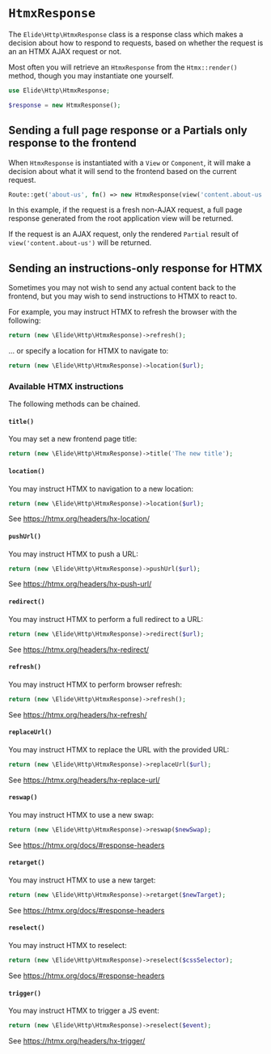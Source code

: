 # `HtmxResponse`

The `Elide\Http\HtmxResponse` class is a response class which makes a decision about how to respond to requests, based on whether the request is an an HTMX AJAX request or not.

Most often you will retrieve an `HtmxResponse` from the `Htmx::render()` method, though you may instantiate one yourself.

```php
use Elide\Http\HtmxResponse;

$response = new HtmxResponse();
```


## Sending a full page response or a Partials only response to the frontend

When `HtmxResponse`  is instantiated with a `View` or `Component`, it will make a decision about what it will send to the frontend based on the current request.

```php
Route::get('about-us', fn() => new HtmxResponse(view('content.about-us')))
```

In this example, if the request is a fresh non-AJAX request, a full page response generated from the root application view will be returned.

If the request is an AJAX request, only the rendered `Partial` result of `view('content.about-us')` will be returned.

## Sending an instructions-only response for HTMX

Sometimes you may not wish to send any actual content back to the frontend, but you may wish to send instructions to HTMX to react to.

For example, you may instruct HTMX to refresh the browser with the following:

```php
return (new \Elide\Http\HtmxResponse)->refresh();
```

... or specify a location for HTMX to navigate to:

```php
return (new \Elide\Http\HtmxResponse)->location($url);
```


### Available HTMX instructions

The following methods can be chained.

#### `title()`

You may set a new frontend page title:

```php
return (new \Elide\Http\HtmxResponse)->title('The new title');
```

#### `location()`

You may instruct HTMX to navigation to a new location:

```php
return (new \Elide\Http\HtmxResponse)->location($url);
```

See https://htmx.org/headers/hx-location/
#### `pushUrl()`

You may instruct HTMX to push a URL:

```php
return (new \Elide\Http\HtmxResponse)->pushUrl($url);
```

See https://htmx.org/headers/hx-push-url/
#### `redirect()`

You may instruct HTMX to perform a full redirect to a URL:

```php
return (new \Elide\Http\HtmxResponse)->redirect($url);
```

See https://htmx.org/headers/hx-redirect/
#### `refresh()`

You may instruct HTMX to perform browser refresh:

```php
return (new \Elide\Http\HtmxResponse)->refresh();
```

See https://htmx.org/headers/hx-refresh/
#### `replaceUrl()`

You may instruct HTMX to replace the URL with the provided URL:

```php
return (new \Elide\Http\HtmxResponse)->replaceUrl($url);
```

See https://htmx.org/headers/hx-replace-url/
#### `reswap()`

You may instruct HTMX to use a new swap:

```php
return (new \Elide\Http\HtmxResponse)->reswap($newSwap);
```

See https://htmx.org/docs/#response-headers

#### `retarget()`

You may instruct HTMX to use a new target:

```php
return (new \Elide\Http\HtmxResponse)->retarget($newTarget);
```

See https://htmx.org/docs/#response-headers
#### `reselect()`

You may instruct HTMX to reselect:

```php
return (new \Elide\Http\HtmxResponse)->reselect($cssSelector);
```

See https://htmx.org/docs/#response-headers
#### `trigger()`

You may instruct HTMX to trigger a JS event:

```php
return (new \Elide\Http\HtmxResponse)->reselect($event);
```

See https://htmx.org/headers/hx-trigger/